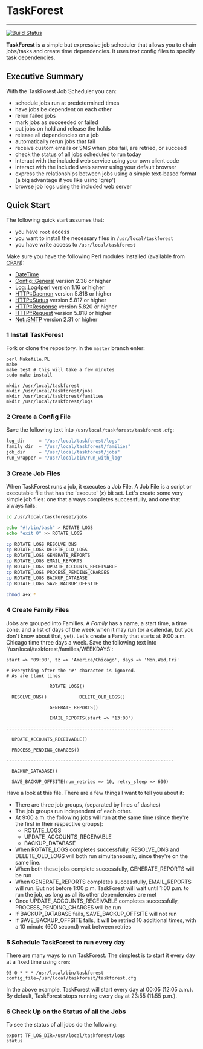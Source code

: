 # TaskForest
---
[![Build Status](https://travis-ci.org/aijaz/taskforest.svg?branch=master)](https://travis-ci.org/aijaz/taskforest)

**TaskForest** is a simple but expressive job scheduler that allows you to
chain jobs/tasks and create time dependencies. It uses text config files to
specify task dependencies.

## Executive Summary 

With the TaskForest Job Scheduler you can:

- schedule jobs run at predetermined times
- have jobs be dependent on each other
- rerun failed jobs
- mark jobs as succeeded or failed
- put jobs on hold and release the holds
- release all dependencies on a job
- automatically rerun jobs that fail
- receive custom emails or SMS when jobs fail, are retried, or succeed
- check the status of all jobs scheduled to run today
- interact with the included web service using your own client code
- interact with the included web server using your default browser
- express the relationships between jobs using a simple text-based format (a big advantage if you like using 'grep')
- browse job logs using the included web server

## Quick Start

The following quick start assumes that: 

- you have `root` access
- you want to install the necessary files in `/usr/local/taskforest`
- you have write access to `/usr/local/taskforest`

Make sure you have the following Perl modules installed (available from [CPAN](http://cpan.org/)):

- [DateTime][]
- [Config::General][] version 2.38 or higher
- [Log::Log4perl][] version 1.16 or higher
- [HTTP::Daemon][] version 5.818 or higher
- [HTTP::Status][] version 5.817 or higher
- [HTTP::Response][] version 5.820 or higher
- [HTTP::Request][] version 5.818 or higher
- [Net::SMTP][] version 2.31 or higher

### 1 Install TaskForest

Fork or clone the repository. In the `master` branch enter: 

```
perl Makefile.PL
make
make test # this will take a few minutes
sudo make install

mkdir /usr/local/taskforest
mkdir /usr/local/taskforest/jobs
mkdir /usr/local/taskforest/families
mkdir /usr/local/taskforest/logs
```

### 2 Create a Config File

Save the following text into `/usr/local/taskforest/taskforest.cfg`:

```python
log_dir     = "/usr/local/taskforest/logs"
family_dir  = "/usr/local/taskforest/families"
job_dir     = "/usr/local/taskforest/jobs"
run_wrapper = "/usr/local/bin/run_with_log"
```

### 3 Create Job Files

When TaskForest runs a job, it executes a Job File. A Job File is a script or executable file that has the 'execute' (*x*) bit set. Let's create some very simple job files: one that always completes successfully, and one that always fails:

```bash
cd /usr/local/taskforeset/jobs

echo "#!/bin/bash" > ROTATE_LOGS
echo "exit 0" >> ROTATE_LOGS

cp ROTATE_LOGS RESOLVE_DNS
cp ROTATE_LOGS DELETE_OLD_LOGS
cp ROTATE_LOGS GENERATE_REPORTS
cp ROTATE_LOGS EMAIL_REPORTS
cp ROTATE_LOGS UPDATE_ACCOUNTS_RECEIVABLE
cp ROTATE_LOGS PROCESS_PENDING_CHARGES
cp ROTATE_LOGS BACKUP_DATABASE
cp ROTATE_LOGS SAVE_BACKUP_OFFSITE

chmod a+x *
```

### 4 Create Family Files

Jobs are grouped into Families. A *Family* has a name, a start time, a time zone, and a list of days of the week when it may run (or a calendar, but you don't know about that, yet). Let's create a Family that starts at 9:00 a.m. Chicago time three days a week. Save the following text into '/usr/local/taskforest/families/WEEKDAYS':

```
start => '09:00', tz => 'America/Chicago', days => 'Mon,Wed,Fri'

# Everything after the '#' character is ignored.
# As are blank lines

                ROTATE_LOGS()

  RESOLVE_DNS()            DELETE_OLD_LOGS()

                GENERATE_REPORTS()

                EMAIL_REPORTS(start => '13:00')

--------------------------------------------------------------

  UPDATE_ACCOUNTS_RECEIVABLE()

  PROCESS_PENDING_CHARGES()

--------------------------------------------------------------

  BACKUP_DATABASE()

  SAVE_BACKUP_OFFSITE(num_retries => 10, retry_sleep => 600)
```

Have a look at this file. There are a few things I want to tell you about it:

- There are three job groups, (separated by lines of dashes)
- The job groups run independent of each other.
- At 9:00 a.m. the following jobs will run at the same time (since they're the first in their respective groups): 
    + ROTATE_LOGS
    + UPDATE_ACCOUNTS_RECEIVABLE
    + BACKUP_DATABASE
- When ROTATE_LOGS completes successfully, RESOLVE_DNS and DELETE_OLD_LOGS will both run simultaneously, since they're on the same line.
- When both these jobs complete successfully, GENERATE_REPORTS will be run
- When GENERATE_REPORTS completes successfully, EMAIL_REPORTS will run. But not before 1:00 p.m. TaskForest will wait until 1:00 p.m. to run the job, as long as all its other dependencies are met
- Once UPDATE_ACCOUNTS_RECEIVABLE completes successfully, PROCESS_PENDING_CHARGES will be run
- If BACKUP_DATABASE fails, SAVE_BACKUP_OFFSITE will not run
- If SAVE_BACKUP_OFFSITE fails, it will be retried 10 additional times, with a 10 minute (600 second) wait between retries

### 5 Schedule TaskForest to run every day

There are many ways to run TaskForest. The simplest is to start it every day at a fixed time using `cron`:

```
05 0 * * * /usr/local/bin/taskforest --config_file=/usr/local/taskforest/taskforest.cfg
```

In the above example, TaskForest will start every day at 00:05 (12:05 a.m.). By default, TaskForest stops running every day at 23:55 (11:55 p.m.).  

### 6 Check Up on the Status of all the Jobs

To see the status of all jobs do the following: 

```
export TF_LOG_DIR=/usr/local/taskforest/logs
status
```


[DateTime]: http://search.cpan.org/search?mode=all&query=DateTime
[Config::General]: http://search.cpan.org/search?mode=all&query=Config%3A%3AGeneral
[Log::Log4perl]: http://search.cpan.org/search?mode=all&query=Log%3A%3ALog4perl
[HTTP::Daemon]: http://search.cpan.org/search?mode=all&query=HTTP%3A%3ADaemon
[HTTP::Status]: http://search.cpan.org/search?mode=all&query=HTTP%3A%3AStatus
[HTTP::Response]: http://search.cpan.org/search?mode=all&query=HTTP%3A%3AResponse
[HTTP::Request]: http://search.cpan.org/search?mode=all&query=HTTP%3A%3ARequest
[Net::SMTP]: http://search.cpan.org/search?mode=all&query=Net%3A%3ASMTP
